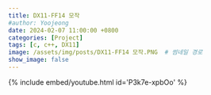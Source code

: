 ```yaml
---
title: DX11-FF14 모작
#author: Yoojeong
date: 2024-02-07 11:00:00 +0800
categories: [Project]
tags: [c, c++, DX11]
image: /assets/img/posts/DX11-FF14 모작.PNG  # 썸네일 경로
show_image: false
---
```


{% include embed/youtube.html id='P3k7e-xpbOo' %}
